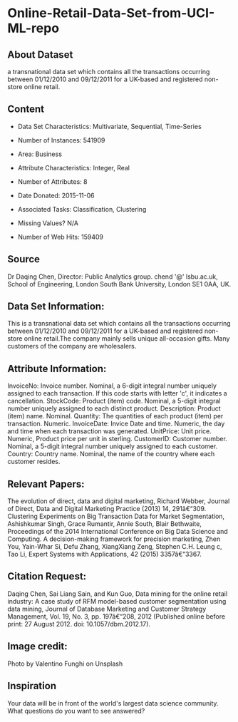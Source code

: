 # Online-Retail-Data-Set-from-UCI-ML-repo
## About Dataset
a transnational data set which contains all the transactions occurring between 01/12/2010 and 09/12/2011 for a UK-based and registered non-store online retail.

## Content
* Data Set Characteristics: Multivariate, Sequential, Time-Series

* Number of Instances: 541909

* Area: Business

* Attribute Characteristics: Integer, Real

* Number of Attributes: 8

* Date Donated: 2015-11-06

* Associated Tasks: Classification, Clustering

* Missing Values? N/A

* Number of Web Hits: 159409

## Source
Dr Daqing Chen, Director: Public Analytics group. chend '@' lsbu.ac.uk, School of Engineering, London South Bank University, London SE1 0AA, UK.

## Data Set Information:
This is a transnational data set which contains all the transactions occurring between 01/12/2010 and 09/12/2011 for a UK-based and registered non-store online retail.The company mainly sells unique all-occasion gifts. Many customers of the company are wholesalers.

## Attribute Information:
InvoiceNo: Invoice number. Nominal, a 6-digit integral number uniquely assigned to each transaction. If this code starts with letter 'c', it indicates a cancellation.
StockCode: Product (item) code. Nominal, a 5-digit integral number uniquely assigned to each distinct product.
Description: Product (item) name. Nominal.
Quantity: The quantities of each product (item) per transaction. Numeric.
InvoiceDate: Invice Date and time. Numeric, the day and time when each transaction was generated.
UnitPrice: Unit price. Numeric, Product price per unit in sterling.
CustomerID: Customer number. Nominal, a 5-digit integral number uniquely assigned to each customer.
Country: Country name. Nominal, the name of the country where each customer resides.

## Relevant Papers:
The evolution of direct, data and digital marketing, Richard Webber, Journal of Direct, Data and Digital Marketing Practice (2013) 14, 291â€“309.
Clustering Experiments on Big Transaction Data for Market Segmentation,
Ashishkumar Singh, Grace Rumantir, Annie South, Blair Bethwaite, Proceedings of the 2014 International Conference on Big Data Science and Computing.
A decision-making framework for precision marketing, Zhen You, Yain-Whar Si, Defu Zhang, XiangXiang Zeng, Stephen C.H. Leung c, Tao Li, Expert Systems with Applications, 42 (2015) 3357â€“3367.

## Citation Request:
Daqing Chen, Sai Liang Sain, and Kun Guo, Data mining for the online retail industry: A case study of RFM model-based customer segmentation using data mining, Journal of Database Marketing and Customer Strategy Management, Vol. 19, No. 3, pp. 197â€“208, 2012 (Published online before print: 27 August 2012. doi: 10.1057/dbm.2012.17).

## Image credit:
Photo by Valentino Funghi on Unsplash

## Inspiration
Your data will be in front of the world's largest data science community. What questions do you want to see answered?
